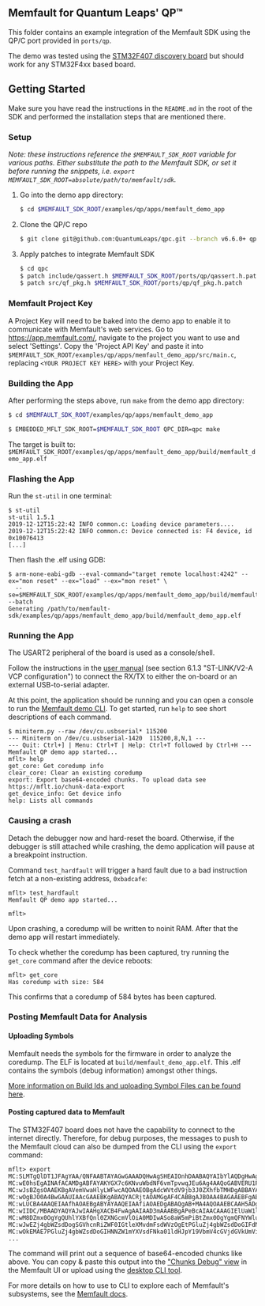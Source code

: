 ## Memfault for Quantum Leaps' QP™

This folder contains an example integration of the Memfault SDK using the QP/C
port provided in `ports/qp`.

The demo was tested using the
[STM32F407 discovery board](https://www.st.com/en/evaluation-tools/stm32f4discovery.html)
but should work for any STM32F4xx based board.

## Getting Started

Make sure you have read the instructions in the `README.md` in the root of the
SDK and performed the installation steps that are mentioned there.

### Setup

_Note: these instructions reference the `$MEMFAULT_SDK_ROOT` variable for
various paths. Either substitute the path to the Memfault SDK, or set it before
running the snippets, i.e.
`export MEMFAULT_SDK_ROOT=absolute/path/to/memfault/sdk`._

1. Go into the demo app directory:

   ```bash
   $ cd $MEMFAULT_SDK_ROOT/examples/qp/apps/memfault_demo_app
   ```

2. Clone the QP/C repo

   ```bash
   $ git clone git@github.com:QuantumLeaps/qpc.git --branch v6.6.0+ qpc
   ```

3. Apply patches to integrate Memfault SDK

   ```bash
   $ cd qpc
   $ patch include/qassert.h $MEMFAULT_SDK_ROOT/ports/qp/qassert.h.patch
   $ patch src/qf_pkg.h $MEMFAULT_SDK_ROOT/ports/qp/qf_pkg.h.patch
   ```

### Memfault Project Key

A Project Key will need to be baked into the
demo app to enable it to communicate with Memfault's
web services. Go to https://app.memfault.com/, navigate to the project you want
to use and select 'Settings'. Copy the 'Project API Key' and paste it into
`$MEMFAULT_SDK_ROOT/examples/qp/apps/memfault_demo_app/src/main.c`, replacing
`<YOUR PROJECT KEY HERE>` with your Project Key.

### Building the App

After performing the steps above, run `make` from the demo app directory:

```bash
$ cd $MEMFAULT_SDK_ROOT/examples/qp/apps/memfault_demo_app

$ EMBEDDED_MFLT_SDK_ROOT=$MEMFAULT_SDK_ROOT QPC_DIR=qpc make
```

The target is built to:
`$MEMFAULT_SDK_ROOT/examples/qp/apps/memfault_demo_app/build/memfault_demo_app.elf`

### Flashing the App

Run the `st-util` in one terminal:

```
$ st-util
st-util 1.5.1
2019-12-12T15:22:42 INFO common.c: Loading device parameters....
2019-12-12T15:22:42 INFO common.c: Device connected is: F4 device, id 0x10076413
[...]
```

Then flash the .elf using GDB:

```
$ arm-none-eabi-gdb --eval-command="target remote localhost:4242" --ex="mon reset" --ex="load" --ex="mon reset" \
  --se=$MEMFAULT_SDK_ROOT/examples/qp/apps/memfault_demo_app/build/memfault_demo_app.elf --batch
Generating /path/to/memfault-sdk/examples/qp/apps/memfault_demo_app/build/memfault_demo_app.elf
```

### Running the App

The USART2 peripheral of the board is used as a console/shell.

Follow the instructions in the
[user manual](https://www.st.com/content/ccc/resource/technical/document/user_manual/70/fe/4a/3f/e7/e1/4f/7d/DM00039084.pdf/files/DM00039084.pdf/jcr:content/translations/en.DM00039084.pdf)
(see section 6.1.3 "ST-LINK/V2-A VCP configuration") to connect the RX/TX to
either the on-board or an external USB-to-serial adapter.

At this point, the application should be running and you can open a console
to run the [Memfault demo CLI](https://mflt.io/demo-cli). To get started, run `help` to
see short descriptions of each command.

```
$ miniterm.py --raw /dev/cu.usbserial* 115200
--- Miniterm on /dev/cu.usbserial-1420  115200,8,N,1 ---
--- Quit: Ctrl+] | Menu: Ctrl+T | Help: Ctrl+T followed by Ctrl+H ---
Memfault QP demo app started...
mflt> help
get_core: Get coredump info
clear_core: Clear an existing coredump
export: Export base64-encoded chunks. To upload data see https://mflt.io/chunk-data-export
get_device_info: Get device info
help: Lists all commands
```

### Causing a crash

Detach the debugger now and hard-reset the board. Otherwise, if the debugger is
still attached while crashing, the demo application will pause at a breakpoint
instruction.

Command `test_hardfault` will trigger a hard fault due to a bad instruction fetch at a
non-existing address, `0xbadcafe`:

```
mflt> test_hardfault
Memfault QP demo app started...

mflt>
```

Upon crashing, a coredump will be written to noinit RAM. After that the demo app
will restart immediately.

To check whether the coredump has been captured, try running the `get_core`
command after the device reboots:

```
mflt> get_core
Has coredump with size: 584
```

This confirms that a coredump of 584 bytes has been captured.

### Posting Memfault Data for Analysis

#### Uploading Symbols

Memfault needs the symbols for the firmware in order to analyze the coredump.
The ELF is located at `build/memfault_demo_app.elf`. This .elf contains the
symbols (debug information) amongst other things.

[More information on Build Ids and uploading Symbol Files can be found here](https://mflt.io/symbol-file-build-ids).

#### Posting captured data to Memfault

The STM32F407 board does not have the capability to connect to the internet
directly. Therefore, for debug purposes, the messages to push to the Memfault
cloud can also be dumped from the CLI using the `export` command:

```
mflt> export
MC:SLMTgQlDT1JFAgYAA/QNFAABTAYAGwGAAADQHwAgSHEAIOnhDAABAQYAIbYlAQDgHwAgYCAAIAD2AAACDgAbtiUBANAfACCldAAApHQKABM=:
MC:wE0hsEgAINAfACAMDgABFAYAKYGX7c6KNvuWbdNF6vmTpvwqJEu6Ag4AAQoGABVERU1PU0VSSUFMCg4AARAGACExLjAuMCs4Y2VkMjQ2YjY=:
MC:wJsBZgsOAAEKBgAVemVwaHlyLWFwcAQOAAEOBgAdcWVtdV9jb3J0ZXhfbTMHDgABBAYAASgGAAEFDgABBAYACQGAAAAGDgABAgoAAQEGAAk=:
MC:wOgBJO0A4BwGAAUIAAcGAAEBKgABAQYACRjtAOAMGgAF4CABBgAJBOAA4BAGAAEBFgABBwYAAQEGAAkE7QDgCAYAAwYIDAABAQYACfztAOA=:
MC:wLUCBA4AAQEIAAfhAOAEBgABYAYAAQEIAAfiAOAEDgABAQgAB+MA4AQOAAEBCAAH5ADgIAYACiAEgDIgAQEGAAlUDAAgKAYABgEKAAELBgA=:
MC:wIIDC/MBAADYAQYAJwIAAHgXACB4FwAgAAIAAD3mAAABBgAPeBcAIAACAAAGIElUaW1lclRhc2tGcmVlU3RhY2s6IDMyMjQBIjxpbmY+IG0=:
MC:wM8DZmx0OgYgQUhlYXBfQnl0ZXNGcmVlOiA0MDIwASo8aW5mPiBtZmx0OgYgmQFNYWluU3RhY2tfTWluQnl0ZXNGcmVlOiAzMjI0ASI8aW4=:
MC:wJwEZj4gbWZsdDogSGVhcnRiZWF0IGtleXMvdmFsdWVzOgEtPGluZj4gbWZsdDoGIFdNZW1mYXVsdFNka01ldHJpY19JbnRlcnZhbE1zOiA=:
MC:wOkEMAE7PGluZj4gbWZsdDoGIHNNZW1mYXVsdFNka01ldHJpY19VbmV4cGVjdGVkUmVib290Q291bnQ6IG51bGwBJTxpbmY+IG1mbHQ6BiA=:
...
```

The command will print out a sequence of base64-encoded chunks like above.
You can copy & paste this output into the ["Chunks Debug" view](https://mflt.io/chunks-debug) in the Memfault UI
or upload using the [desktop CLI tool](https://mflt.io/chunk-data-export).

For more details on how to use
to CLI to explore each of Memfault's subsystems, see the [Memfault docs](https://mflt.io/demo-cli).
